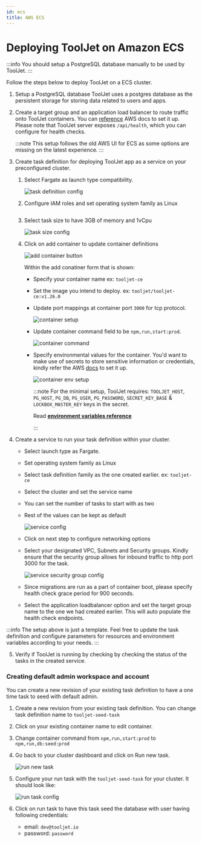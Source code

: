 ```yaml
---
id: ecs
title: AWS ECS
---
```


# Deploying ToolJet on Amazon ECS

:::info
You should setup a PostgreSQL database manually to be used by ToolJet.
:::

Follow the steps below to deploy ToolJet on a ECS cluster.

1.  Setup a PostgreSQL database
    ToolJet uses a postgres database as the persistent storage for storing data related to users and apps.

2.  Create a target group and an application load balancer to route traffic onto ToolJet containers.
    You can [reference](https://docs.aws.amazon.com/AmazonECS/latest/userguide/create-application-load-balancer.html) AWS docs to set it up. Please note that ToolJet server exposes `/api/health`, which you can configure for health checks.

    :::note
    This setup follows the old AWS UI for ECS as some options are missing on the latest experience.
    :::

3.  Create task definition for deploying ToolJet app as a service on your preconfigured cluster.

    1.  Select Fargate as launch type compatibility.

        <div style={{textAlign: 'center'}}>

        <img className="screenshot-full" src="/img/setup/ecs/launch-type-compatibility.png" alt="task definition config" />

        </div>

    2.  Configure IAM roles and set operating system family as Linux

        <div style={{textAlign: 'center'}}>

        <img className="screenshot-full" src="/img/setup/ecs/task-definition-config.png" alt="" />

        </div>
        
    3.  Select task size to have 3GB of memory and 1vCpu

        <div style={{textAlign: 'center'}}>

        <img className="screenshot-full" src="/img/setup/ecs/task-size.png" alt="task size config" />

        </div>

    4.  Click on add container to update container definitions

        <div style={{textAlign: 'center'}}>

        <img className="screenshot-full" src="/img/setup/ecs/add-container-button.png" alt="add container button" />

        </div>

        Within the add conatiner form that is shown:

        - Specify your container name ex: `tooljet-ce`
        - Set the image you intend to deploy. ex: `tooljet/tooljet-ce:v1.26.0`
        - Update port mappings at container port `3000` for tcp protocol.
        
          <div style={{textAlign: 'center'}}>

          <img className="screenshot-full" src="/img/setup/ecs/container-setup.png" alt="container setup" />

          </div>

        - Update container command field to be `npm,run,start:prod`.

          <div style={{textAlign: 'center'}}>

          <img className="screenshot-full" src="/img/setup/ecs/container-command.png" alt="container command" />

          </div>

        - Specify environmental values for the container. You'd want to make use of secrets to store sensitive information or credentials, kindly refer the AWS [docs](https://docs.aws.amazon.com/AmazonECS/latest/developerguide/specifying-sensitive-data-secrets.html) to set it up.

          <div style={{textAlign: 'center'}}>

          <img className="screenshot-full" src="/img/setup/ecs/container-env-setup.png" alt="container env setup" />

          </div>

          :::note
          For the minimal setup, ToolJet requires:
          `TOOLJET_HOST`, `PG_HOST`, `PG_DB`, `PG_USER`, `PG_PASSWORD`, `SECRET_KEY_BASE` & `LOCKBOX_MASTER_KEY` keys in the secret.

          Read **[environment variables reference](/docs/setup/env-vars)**

          :::

4.  Create a service to run your task definition within your cluster.
    - Select launch type as Fargate.
    - Set operating system family as Linux
    - Select task definition family as the one created earlier. ex: `tooljet-ce`
    - Select the cluster and set the service name
    - You can set the number of tasks to start with as two
    - Rest of the values can be kept as default
      <div style={{textAlign: 'center'}}>

      <img className="screenshot-full" src="/img/setup/ecs/service-config.png" alt="service config" />

      </div>
      
    - Click on next step to configure networking options
    - Select your designated VPC, Subnets and Security groups. Kindly ensure that the security group allows for inbound traffic to http port 3000 for the task.
      <div style={{textAlign: 'center'}}>

      <img className="screenshot-full" src="/img/setup/ecs/service-security-group-config.png" alt="service security group config" />

      </div>

    - Since migrations are run as a part of container boot, please specify health check grace period for 900 seconds.
    - Select the application loadbalancer option and set the target group name to the one we had created earlier. This will auto populate the health check endpoints.

:::info
The setup above is just a template. Feel free to update the task definition and configure parameters for resources and environment variables according to your needs.
:::

5. Verify if ToolJet is running by checking by checking the status of the tasks in the created service.

### Creating default admin workspace and account

  You can create a new revision of your existing task definition to have a one time task to seed with default admin.

  1.  Create a new revision from your existing task definition.
      You can change task definition name to `tooljet-seed-task`
  2.  Click on your existing container name to edit container.
  3.  Change container command from `npm,run,start:prod` to `npm,run,db:seed:prod`
  4.  Go back to your cluster dashboard and click on Run new task.
      <div style={{textAlign: 'center'}}>

      <img className="screenshot-full" src="/img/setup/ecs/run-new-task.png" alt="run new task" />

      </div>
  5.  Configure your run task with the `tooljet-seed-task` for your cluster. It should look like:
      <div style={{textAlign: 'center'}}>

      <img className="screenshot-full" src="/img/setup/ecs/run-task-config.png" alt="run task config" />

      </div>
  6.  Click on run task to have this task seed the database with user having following credentials:
      - email: `dev@tooljet.io`
      - password: `password`
